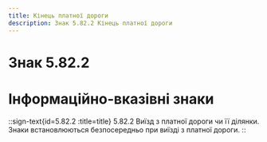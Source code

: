 ```yaml
---
title: Кінець платної дороги
description: Знак 5.82.2 Кінець платної дороги
---
```

# Знак 5.82.2
# Інформаційно-вказівні знаки
::sign-text{id=5.82.2 :title=title}
5.82.2 Виїзд з платної дороги чи її ділянки. Знаки встановлюються безпосередньо при виїзді з платної дороги.
::